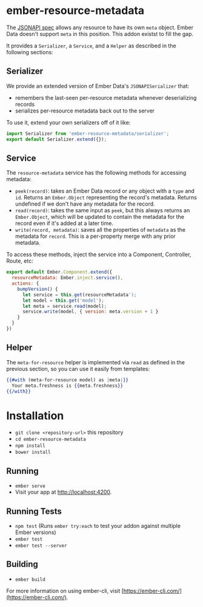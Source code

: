 # ember-resource-metadata

The [JSONAPI spec](http://jsonapi.org/) allows any resource to have its own `meta` object. Ember Data doesn't support `meta` in this position. This addon existst to fill the gap.

It provides a `Serializer`, a `Service`, and a `Helper` as described in the following sections:

## Serializer

We provide an extended version of Ember Data's `JSONAPISerializer` that:

  - remembers the last-seen per-resource metadata whenever deserializing records
  - serializes per-resource metadata back out to the server
  
To use it, extend your own serializers off of it like:

```js
import Serializer from 'ember-resource-metadata/serializer';
export default Serializer.extend({});

```

## Service

The `resource-metadata` service has the following methods for accessing metadata:

 - `peek(record)`: takes an Ember Data record or any object with a `type` and `id`. Returns an `Ember.Object` representing the record's metadata. Returns undefined if we don't have any metadata for the record.
 - `read(record)`: takes the same input as `peek`, but this always returns an `Ember.Object`, which will be updated to contain the metadata for the record even if it's added at a later time.
 - `write(record, metadata)`: saves all the properties of `metadata` as the metadata for `record`. This is a per-property merge with any prior metadata.
 
 To access these methods, inject the service into a Component, Controller, Route, etc:
 
 ```js
 export default Ember.Component.extend({
   resourceMetadata: Ember.inject.service(),
   actions: {
     bumpVersion() {
       let service = this.get(resourceMetadata');
       let model = this.get('model');
       let meta = service.read(model);
       service.write(model, { version: meta.version + 1 }
     }
   }
 })
 ```

## Helper

The `meta-for-resource` helper is implemented via `read` as defined in the previous section, so you can use it easily from templates:

```hbs
{{#with (meta-for-resource model) as |meta|}}
  Your meta.freshness is {{meta.freshness}}
{{/with}}

```

# Installation

* `git clone <repository-url>` this repository
* `cd ember-resource-metadata`
* `npm install`
* `bower install`

## Running

* `ember serve`
* Visit your app at [http://localhost:4200](http://localhost:4200).

## Running Tests

* `npm test` (Runs `ember try:each` to test your addon against multiple Ember versions)
* `ember test`
* `ember test --server`

## Building

* `ember build`

For more information on using ember-cli, visit [https://ember-cli.com/](https://ember-cli.com/).
